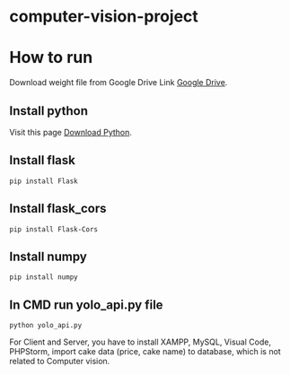 # computer-vision-project
# How to run
Download weight file from Google Drive
Link [Google Drive](https://drive.google.com/file/d/1009QCkZXZTWW8r9kBCVbZbgI5MhwcLI4/view?usp=sharing).
## Install python
Visit this page [Download Python](https://www.python.org/downloads/).
## Install flask
```
pip install Flask
```
## Install flask_cors
```
pip install Flask-Cors
```
## Install numpy
```
pip install numpy
```
## In CMD run yolo_api.py file
```
python yolo_api.py
```
For Client and Server, you have to install XAMPP, MySQL, Visual Code, PHPStorm, import cake data (price, cake name) to database, which is not related to Computer vision.

